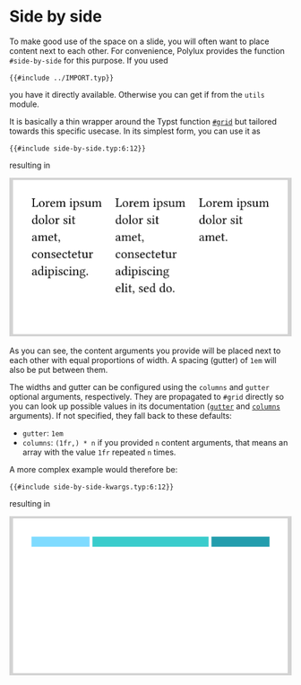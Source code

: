 # Side by side
To make good use of the space on a slide, you will often want to place content
next to each other.
For convenience, Polylux provides the function `#side-by-side` for this purpose.
If you used
```typ
{{#include ../IMPORT.typ}}
```
you have it directly available.
Otherwise you can get if from the `utils` module.

It is basically a thin wrapper around the Typst function
[`#grid`](https://typst.app/docs/reference/layout/grid/) but tailored
towards this specific usecase.
In its simplest form, you can use it as
```typ
{{#include side-by-side.typ:6:12}}
```

resulting in

![side-by-side](side-by-side.png)

As you can see, the content arguments you provide will be placed next to each
other with equal proportions of width.
A spacing (gutter) of `1em` will also be put between them.

The widths and gutter can be configured using the `columns` and `gutter` optional
arguments, respectively.
They are propagated to `#grid` directly so you can look up possible values in
its documentation
([`gutter`](https://typst.app/docs/reference/layout/grid/#parameters-gutter)
and [`columns`](https://typst.app/docs/reference/layout/grid/#parameters-columns)
arguments).
If not specified, they fall back to these defaults:
- `gutter`: `1em`
- `columns`: `(1fr,) * n` if you provided `n` content arguments, that means an
  array with the value `1fr` repeated `n` times. 

A more complex example would therefore be:
```typ
{{#include side-by-side-kwargs.typ:6:12}}
```

resulting in

![side-by-side-kwargs](side-by-side-kwargs.png)

